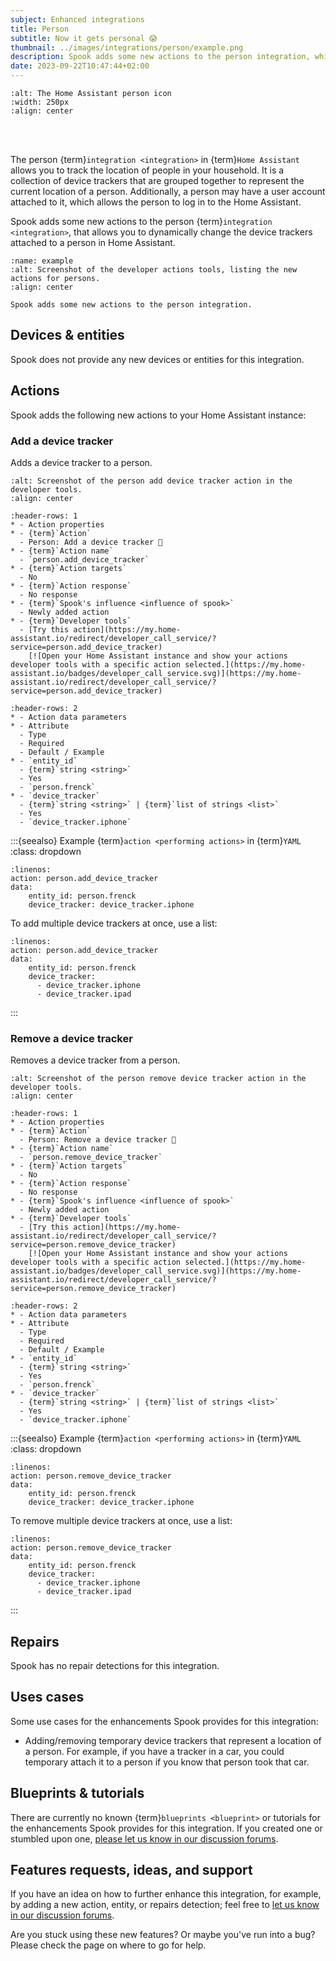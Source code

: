 ```yaml
---
subject: Enhanced integrations
title: Person
subtitle: Now it gets personal 😱
thumbnail: ../images/integrations/person/example.png
description: Spook adds some new actions to the person integration, which allows you to change device trackers attached to persons in Home Assistant on the fly.
date: 2023-09-22T10:47:44+02:00
---
```


```{image} https://brands.home-assistant.io/person/logo.png
:alt: The Home Assistant person icon
:width: 250px
:align: center
```

<br><br>

The person {term}`integration <integration>` in {term}`Home Assistant` allows you to track the location of people in your household. It is a collection of device trackers that are grouped together to represent the current location of a person. Additionally, a person may have a user account attached to it, which allows the person to log in to the Home Assistant.

Spook adds some new actions to the person {term}`integration <integration>`, that allows you to dynamically change the device trackers attached to a person in Home Assistant.

```{figure} ../images/integrations/person/example.png
:name: example
:alt: Screenshot of the developer actions tools, listing the new actions for persons.
:align: center

Spook adds some new actions to the person integration.
```

## Devices & entities

Spook does not provide any new devices or entities for this integration.

## Actions

Spook adds the following new actions to your Home Assistant instance:

### Add a device tracker

Adds a device tracker to a person.

```{figure} ../images/integrations/person/add_device_tracker.png
:alt: Screenshot of the person add device tracker action in the developer tools.
:align: center
```

```{list-table}
:header-rows: 1
* - Action properties
* - {term}`Action`
  - Person: Add a device tracker 👻
* - {term}`Action name`
  - `person.add_device_tracker`
* - {term}`Action targets`
  - No
* - {term}`Action response`
  - No response
* - {term}`Spook's influence <influence of spook>`
  - Newly added action
* - {term}`Developer tools`
  - [Try this action](https://my.home-assistant.io/redirect/developer_call_service/?service=person.add_device_tracker)
    [![Open your Home Assistant instance and show your actions developer tools with a specific action selected.](https://my.home-assistant.io/badges/developer_call_service.svg)](https://my.home-assistant.io/redirect/developer_call_service/?service=person.add_device_tracker)
```

```{list-table}
:header-rows: 2
* - Action data parameters
* - Attribute
  - Type
  - Required
  - Default / Example
* - `entity_id`
  - {term}`string <string>`
  - Yes
  - `person.frenck`
* - `device_tracker`
  - {term}`string <string>` | {term}`list of strings <list>`
  - Yes
  - `device_tracker.iphone`
```

:::{seealso} Example {term}`action <performing actions>` in {term}`YAML`
:class: dropdown

```{code-block} yaml
:linenos:
action: person.add_device_tracker
data:
    entity_id: person.frenck
    device_tracker: device_tracker.iphone
```

To add multiple device trackers at once, use a list:

```{code-block} yaml
:linenos:
action: person.add_device_tracker
data:
    entity_id: person.frenck
    device_tracker:
      - device_tracker.iphone
      - device_tracker.ipad
```

:::

### Remove a device tracker

Removes a device tracker from a person.

```{figure} ../images/integrations/person/remove_device_tracker.png
:alt: Screenshot of the person remove device tracker action in the developer tools.
:align: center
```

```{list-table}
:header-rows: 1
* - Action properties
* - {term}`Action`
  - Person: Remove a device tracker 👻
* - {term}`Action name`
  - `person.remove_device_tracker`
* - {term}`Action targets`
  - No
* - {term}`Action response`
  - No response
* - {term}`Spook's influence <influence of spook>`
  - Newly added action
* - {term}`Developer tools`
  - [Try this action](https://my.home-assistant.io/redirect/developer_call_service/?service=person.remove_device_tracker)
    [![Open your Home Assistant instance and show your actions developer tools with a specific action selected.](https://my.home-assistant.io/badges/developer_call_service.svg)](https://my.home-assistant.io/redirect/developer_call_service/?service=person.remove_device_tracker)
```

```{list-table}
:header-rows: 2
* - Action data parameters
* - Attribute
  - Type
  - Required
  - Default / Example
* - `entity_id`
  - {term}`string <string>`
  - Yes
  - `person.frenck`
* - `device_tracker`
  - {term}`string <string>` | {term}`list of strings <list>`
  - Yes
  - `device_tracker.iphone`
```

:::{seealso} Example {term}`action <performing actions>` in {term}`YAML`
:class: dropdown

```{code-block} yaml
:linenos:
action: person.remove_device_tracker
data:
    entity_id: person.frenck
    device_tracker: device_tracker.iphone
```

To remove multiple device trackers at once, use a list:

```{code-block} yaml
:linenos:
action: person.remove_device_tracker
data:
    entity_id: person.frenck
    device_tracker:
      - device_tracker.iphone
      - device_tracker.ipad
```

:::

## Repairs

Spook has no repair detections for this integration.

## Uses cases

Some use cases for the enhancements Spook provides for this integration:

- Adding/removing temporary device trackers that represent a location of a person. For example, if you have a tracker in a car, you could temporary attach it to a person if you know that person took that car.

## Blueprints & tutorials

There are currently no known {term}`blueprints <blueprint>` or tutorials for the enhancements Spook provides for this integration. If you created one or stumbled upon one, [please let us know in our discussion forums](https://github.com/frenck/spook/discussions).

## Features requests, ideas, and support

If you have an idea on how to further enhance this integration, for example, by adding a new action, entity, or repairs detection; feel free to [let us know in our discussion forums](https://github.com/frenck/spook/discussions).

Are you stuck using these new features? Or maybe you've run into a bug? Please check the [](../support) page on where to go for help.
